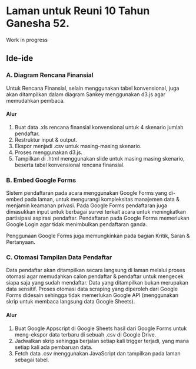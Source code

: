 # Laman untuk Reuni 10 Tahun Ganesha 52. 

Work in progress

## Ide-ide

### A. Diagram Rencana Finansial 

Untuk Rencana Finansial, selain menggunakan tabel konvensional, juga akan ditampilkan dalam diagram Sankey menggunakan d3.js agar memudahkan pembaca. 

#### Alur 

1. Buat data .xls rencana finansial konvensional untuk 4 skenario jumlah pendaftar.
2. Restruktur input & output.
3. Ekspor menjadi .csv untuk masing-masing skenario.
4. Proses menggunakan d3.js.
5. Tampilkan di .html menggunakan slide untuk masing masing skenario, beserta tabel konvensional rencana finansial.

### B. Embed Google Forms 

Sistem pendaftaran pada acara menggunakan Google Forms yang di-embed pada laman, untuk mengurangi kompleksitas manajemen data & menjamin keamanan privasi. Pada Google Forms pendaftaran juga dimasukkan input untuk berbagai survei terkait acara untuk meningkatkan partisipasi aspirasi pendaftar. Pendaftaran pada Google Forms memerlukan Google Login agar tidak menimbulkan pendaftaran ganda.

Penggunaan Google Forms juga memungkinkan pada bagian Kritik, Saran & Pertanyaan.

### C. Otomasi Tampilan Data Pendaftar 

Data pendaftar akan ditampilkan secara langsung di laman melalui proses otomasi agar memudahkan calon pendaftar & pendaftar untuk mengecek siapa saja yang sudah mendaftar. Data yang ditampilkan bukan merupakan data sensitif. Proses otomasi data scraping yang diperoleh dari Google Forms didesain sehingga tidak memerlukan Google API (menggunakan skrip untuk membaca langsung data Google Sheets).

#### Alur 

1. Buat Google Appscript di Google Sheets hasil dari Google Forms untuk meng-ekspor data terbaru di sebuah .csv di Google Drive. 
2. Jadwalkan skrip sehingga berjalan setiap kali trigger terjadi, yang mana setiap kali ada pembaruan data. 
3. Fetch data .csv menggunakan JavaScript dan tampilkan pada laman sebagai tabel.

